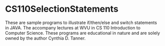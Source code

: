 # CS110SelectionStatements
These are sample programs to illustrate if/then/else and switch statements in JAVA. The accompany lectures at WVU in CS 110 Introduction to Computer Science. These programs are educational in nature and are solely owned by the author Cynthia D. Tanner.
